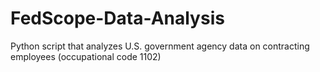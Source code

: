 # FedScope-Data-Analysis
Python script that analyzes U.S. government agency data on contracting employees (occupational code 1102)

